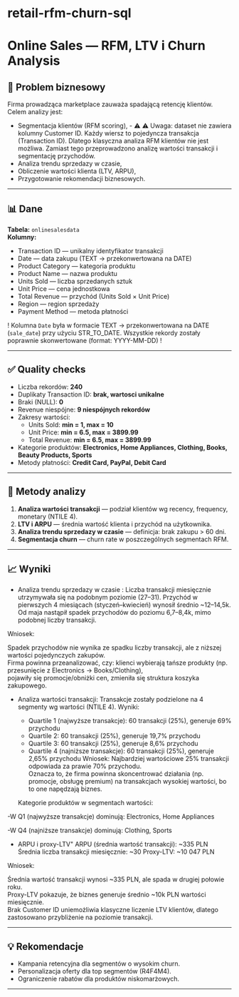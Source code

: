 # retail-rfm-churn-sql
# Online Sales — RFM, LTV i Churn Analysis

## 🎯 Problem biznesowy
Firma prowadząca marketplace zauważa spadającą retencję klientów.  
Celem analizy jest:
- Segmentacja klientów (RFM scoring), - ⚠️ ⚠️ Uwaga: dataset nie zawiera kolumny Customer ID. Każdy wiersz to pojedyncza transakcja (Transaction ID). Dlatego klasyczna analiza RFM klientów nie jest możliwa. 
Zamiast tego przeprowadzono analizę wartości transakcji i segmentację przychodów.
- Analiza trendu sprzedazy w czasie,
- Obliczenie wartości klienta (LTV, ARPU),
- Przygotowanie rekomendacji biznesowych.

---

## 📊 Dane
**Tabela:** `onlinesalesdata`  
**Kolumny:**
- Transaction ID — unikalny identyfikator transakcji  
- Date — data zakupu (TEXT → przekonwertowana na DATE)  
- Product Category — kategoria produktu  
- Product Name — nazwa produktu  
- Units Sold — liczba sprzedanych sztuk  
- Unit Price — cena jednostkowa  
- Total Revenue — przychód (Units Sold × Unit Price)  
- Region — region sprzedaży  
- Payment Method — metoda płatności
  
 ! Kolumna `Date` była w formacie TEXT → przekonwertowana na DATE (`sale_date`) przy użyciu STR_TO_DATE.
 Wszystkie rekordy zostały poprawnie skonwertowane (format: YYYY-MM-DD) !

---

## ✅ Quality checks
- Liczba rekordów: **240**  
- Duplikaty Transaction ID: **brak, wartosci unikalne**  
- Braki (NULL): **0**  
- Revenue niespójne: **9 niespójnych rekordów**  
- Zakresy wartości:  
  - Units Sold: **min = 1, max = 10**  
  - Unit Price: **min = 6.5, max = 3899.99**  
  - Total Revenue: **min = 6.5, max = 3899.99**  
- Kategorie produktów: **Electronics, Home Appliances, Clothing, Books, Beauty Products, Sports**  
- Metody płatności: **Credit Card, PayPal, Debit Card**

---

## 🔧 Metody analizy
1. **Analiza wartości transakcji** — podział klientów wg recency, frequency, monetary (NTILE 4).  
2. **LTV i ARPU** — średnia wartość klienta i przychód na użytkownika.  
3. **Analiza trendu sprzedazy w czasie** — definicja: brak zakupu > 60 dni.  
4. **Segmentacja churn** — churn rate w poszczególnych segmentach RFM.  

---

## 📈 Wyniki 
- Analiza trendu sprzedazy w czasie :
Liczba transakcji miesięcznie utrzymywała się na podobnym poziomie (27–31).
Przychód w pierwszych 4 miesiącach (styczeń–kwiecień) wynosił średnio ~12–14,5k.
Od maja nastąpił spadek przychodów do poziomu 6,7–8,4k, mimo podobnej liczby transakcji.

Wniosek:

Spadek przychodów nie wynika ze spadku liczby transakcji, ale z niższej wartości pojedynczych zakupów.  
Firma powinna przeanalizować, czy:
klienci wybierają tańsze produkty (np. przesunięcie z Electronics → Books/Clothing),  
pojawiły się promocje/obniżki cen,  zmieniła się struktura koszyka zakupowego.

  
- Analiza wartości transakcji:
  Transakcje zostały podzielone na 4 segmenty wg wartości (NTILE 4).
  Wyniki:
  - Quartile 1 (najwyższe transakcje): 60 transakcji (25%), generuje 69% przychodu
  - Quartile 2: 60 transakcji (25%), generuje 19,7% przychodu
  - Quartile 3: 60 transakcji (25%), generuje 8,6% przychodu
  - Quartile 4 (najniższe transakcje): 60 transakcji (25%), generuje 2,65% przychodu
  Wniosek:
Najbardziej wartościowe 25% transakcji odpowiada za prawie 70% przychodu.  
Oznacza to, że firma powinna skoncentrować działania (np. promocje, obsługę premium) na transakcjach wysokiej wartości, bo to one napędzają biznes.
  
  Kategorie produktów w segmentach wartości:

-W Q1 (najwyższe transakcje) dominują: Electronics, Home Appliances

-W Q4 (najniższe transakcje) dominują: Clothing, Sports
  
- ARPU i proxy-LTV"
  ARPU (średnia wartość transakcji): ~335 PLN
  Średnia liczba transakcji miesięcznie: ~30
  Proxy-LTV: ~10 047 PLN
  
 Wniosek:

Średnia wartość transakcji wynosi ~335 PLN, ale spada w drugiej połowie roku.  
Proxy-LTV pokazuje, że biznes generuje średnio ~10k PLN wartości miesięcznie.  
Brak Customer ID uniemożliwia klasyczne liczenie LTV klientów, dlatego zastosowano przybliżenie na poziomie transakcji.



---

## 💡 Rekomendacje
- Kampania retencyjna dla segmentów o wysokim churn.  
- Personalizacja oferty dla top segmentów (R4F4M4).  
- Ograniczenie rabatów dla produktów niskomarżowych.  

---
